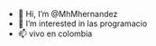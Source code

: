 - 👋 Hi, I’m @MhMhernandez
- 👀 I’m interested in  las programacio
- 📫 vivo en colombia
<!---
MhMhernandez/MhMhernandez is a ✨ special ✨ repository because its `README.md` (this file) appears on your GitHub profile.
You can click the Preview link to take a look at your changes.
--->
